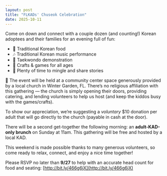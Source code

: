 ```yaml
---
layout: post
title: "FLKADs' Chuseok Celebration"
date: 2025-10-11
---
```

Come on down and connect with a couple dozen (and counting!) Korean adoptees and their families for an evening full of fun:

- 🥟 Traditional Korean food  
- 🎶 Traditional Korean music performance  
- 🥋 Taekwondo demonstration  
- 🎨 Crafts & games for all ages  
- 🤝 Plenty of time to mingle and share stories  

📍 The event will be held at a community center space generously provided by a local church in Winter Garden, FL. There’s no religious affiliation with this gathering — the church is simply opening their doors, providing catering, and lending volunteers to help us host (and keep the kiddos busy with the games/crafts).  

To show our appreciation, we’re suggesting a *voluntary* $10 donation per adult that will go directly to the church (payable in cash at the door).  

There will be a second get-together the following morning: an **adult-KAD-only brunch** on Sunday at 11am. This gathering will be free and hosted by a local KAD.  

This weekend is made possible thanks to many generous volunteers, so come ready to relax, connect, and enjoy a nice time together!  

Please RSVP no later than **9/27** to help with an accurate head count for food and seating: [http://bit.ly/466g6jX](http://bit.ly/466g6jX)
